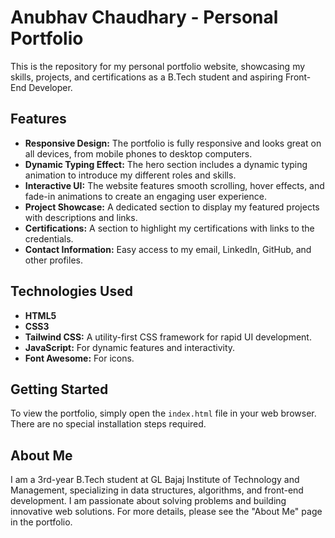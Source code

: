 # Anubhav Chaudhary - Personal Portfolio

This is the repository for my personal portfolio website, showcasing my skills, projects, and certifications as a B.Tech student and aspiring Front-End Developer.

## Features

* **Responsive Design:** The portfolio is fully responsive and looks great on all devices, from mobile phones to desktop computers.
* **Dynamic Typing Effect:** The hero section includes a dynamic typing animation to introduce my different roles and skills.
* **Interactive UI:** The website features smooth scrolling, hover effects, and fade-in animations to create an engaging user experience.
* **Project Showcase:** A dedicated section to display my featured projects with descriptions and links.
* **Certifications:** A section to highlight my certifications with links to the credentials.
* **Contact Information:** Easy access to my email, LinkedIn, GitHub, and other profiles.

## Technologies Used

* **HTML5**
* **CSS3**
* **Tailwind CSS:** A utility-first CSS framework for rapid UI development.
* **JavaScript:** For dynamic features and interactivity.
* **Font Awesome:** For icons.

## Getting Started

To view the portfolio, simply open the `index.html` file in your web browser. There are no special installation steps required.

## About Me

I am a 3rd-year B.Tech student at GL Bajaj Institute of Technology and Management, specializing in data structures, algorithms, and front-end development. I am passionate about solving problems and building innovative web solutions. For more details, please see the "About Me" page in the portfolio.
